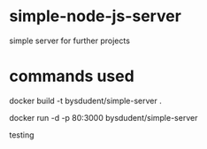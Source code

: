 # simple-node-js-server
simple server for further projects


# commands used

docker build -t bysdudent/simple-server .

docker run -d -p 80:3000 bysdudent/simple-server 

testing